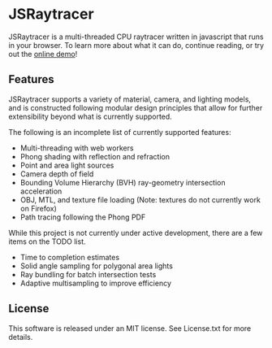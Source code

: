 # JSRaytracer
JSRaytracer is a multi-threaded CPU raytracer written in javascript that runs
in your browser. To learn more about what it can do, continue reading, or try
out the [online demo](https://alitteneker.github.io/jsraytracer/)!

## Features
JSRaytracer supports a variety of material, camera, and lighting models,
and is constructed following modular design principles that allow for further
extensibility beyond what is currently supported.

The following is an incomplete list of currently supported features:
* Multi-threading with web workers
* Phong shading with reflection and refraction
* Point and area light sources
* Camera depth of field
* Bounding Volume Hierarchy (BVH) ray-geometry intersection acceleration
* OBJ, MTL, and texture file loading (Note: textures do not currently work on Firefox)
* Path tracing following the Phong PDF

While this project is not currently under active development, there are a few
items on the TODO list.
* Time to completion estimates
* Solid angle sampling for polygonal area lights
* Ray bundling for batch intersection tests
* Adaptive multisampling to improve efficiency

## License
This software is released under an MIT license. See License.txt for more details.
